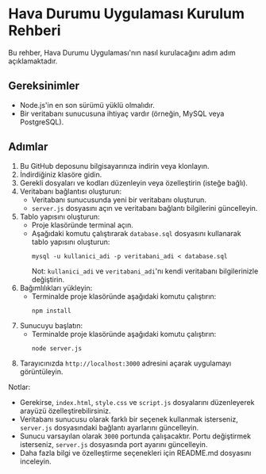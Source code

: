 # Hava Durumu Uygulaması Kurulum Rehberi

Bu rehber, Hava Durumu Uygulaması'nın nasıl kurulacağını adım adım açıklamaktadır.

## Gereksinimler

- Node.js'in en son sürümü yüklü olmalıdır.
- Bir veritabanı sunucusuna ihtiyaç vardır (örneğin, MySQL veya PostgreSQL).

## Adımlar

1. Bu GitHub deposunu bilgisayarınıza indirin veya klonlayın.
2. İndirdiğiniz klasöre gidin.
3. Gerekli dosyaları ve kodları düzenleyin veya özelleştirin (isteğe bağlı).
4. Veritabanı bağlantısı oluşturun:
   - Veritabanı sunucusunda yeni bir veritabanı oluşturun.
   - `server.js` dosyasını açın ve veritabanı bağlantı bilgilerini güncelleyin.
5. Tablo yapısını oluşturun:
   - Proje klasöründe terminal açın.
   - Aşağıdaki komutu çalıştırarak `database.sql` dosyasını kullanarak tablo yapısını oluşturun:
     ```
     mysql -u kullanici_adi -p veritabani_adi < database.sql
     ```
     Not: `kullanici_adi` ve `veritabani_adi`'nı kendi veritabanı bilgilerinizle değiştirin.
6. Bağımlılıkları yükleyin:
   - Terminalde proje klasöründe aşağıdaki komutu çalıştırın:
     ```
     npm install
     ```
7. Sunucuyu başlatın:
   - Terminalde proje klasöründe aşağıdaki komutu çalıştırın:
     ```
     node server.js
     ```
8. Tarayıcınızda `http://localhost:3000` adresini açarak uygulamayı görüntüleyin.

Notlar:
- Gerekirse, `index.html`, `style.css` ve `script.js` dosyalarını düzenleyerek arayüzü özelleştirebilirsiniz.
- Veritabanı sunucusu olarak farklı bir seçenek kullanmak isterseniz, `server.js` dosyasındaki bağlantı ayarlarını güncelleyin.
- Sunucu varsayılan olarak `3000` portunda çalışacaktır. Portu değiştirmek isterseniz, `server.js` dosyasında port ayarını güncelleyin.
- Daha fazla bilgi ve özelleştirme seçenekleri için README.md dosyasını inceleyin.
